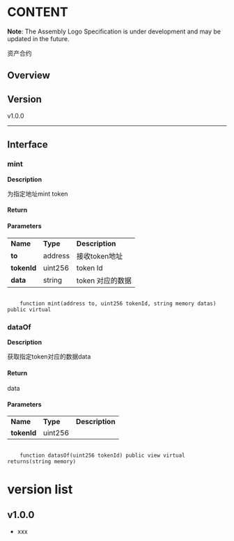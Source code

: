 # CONTENT

**Note**: The Assembly Logo Specification is under development and may be updated in the future.

资产合约

## Overview


## Version

v1.0.0




---


## Interface

### mint

**Description**

为指定地址mint token

#### Return

#### Parameters


<table>
 <tr>
  <td><strong>Name</strong></td>
  <td><strong>Type</strong></td>
  <td><strong>Description</strong></td>
 </tr>
 <tr>
  <td><strong>to</strong></td>
  <td>address</td>
  <td>接收token地址</td>
 </tr>
 <tr>
  <td><strong>tokenId</strong></td>
  <td>uint256</td>
  <td>token Id</td>
 </tr>
 <tr>
  <td><strong>data</strong></td>
  <td>string</td>
  <td>token 对应的数据</td>
 </tr>
</table>

```

    function mint(address to, uint256 tokenId, string memory datas) public virtual 

```


### dataOf

**Description**

获取指定token对应的数据data

#### Return

data

#### Parameters


<table>
 <tr>
  <td><strong>Name</strong></td>
  <td><strong>Type</strong></td>
  <td><strong>Description</strong></td>
 </tr>
 <tr>
  <td><strong>tokenId</strong></td>
  <td>uint256</td>
  <td></td>
 </tr>
</table>

```

    function datasOf(uint256 tokenId) public view virtual returns(string memory) 

```


# version list

## v1.0.0
   - xxx
